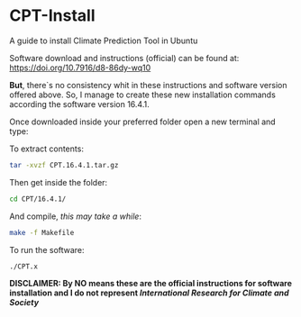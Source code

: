 # CPT-Install
A guide to install Climate Prediction Tool in Ubuntu

Software download and instructions (official) can be found at: https://doi.org/10.7916/d8-86dy-wq10

**But**, there`s no consistency whit in these instructions and software version offered above. So, I manage to create these new installation commands according the software version 16.4.1.

Once downloaded inside your preferred folder open a new terminal and type:

To extract contents:
```bash
tar -xvzf CPT.16.4.1.tar.gz
``` 

Then get inside the folder:
```bash
cd CPT/16.4.1/ 
```

And compile, _this may take a while_:
```bash
make -f Makefile
```

To run the software: 
```bash
./CPT.x
```



**DISCLAIMER: By NO means these are the official instructions for software installation and I do not represent _International Research for Climate and Society_**





